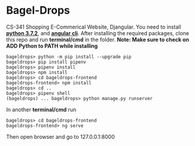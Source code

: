 # Bagel-Drops
CS-341 Shopping E-Commerical Website, Djangular. You need to install [**python 3.7.2**](https://www.python.org/downloads/release/python-372/), 
and [**angular cli**](https://angular.io/guide/quickstart). After installing the required packages, clone this repo and run **terminal/cmd** 
in the folder. **Note: Make sure to check on ADD Python to PATH while installing**
```console
bageldrops> python -m pip install --upgrade pip
bageldrops> pip install pipenv
bageldrops> pipenv install
bageldrops> npm install
bageldrops> cd bageldrops-frontend
bageldrops-frontend> npm install
bageldrops> cd ..
bageldrops> pipenv shell
(bageldrops) ... bageldrops> python manage.py runserver
```
In another **terminal/cmd** run
```console
bageldrops> cd bageldrops-frontend
bageldrops-frontend> ng serve
```
Then open browser and go to 127.0.0.1:8000